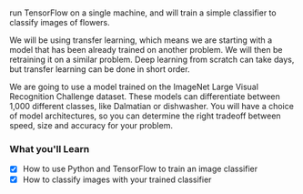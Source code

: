 # 
run TensorFlow on a single machine, and will train a simple classifier to classify images of flowers.

We will be using transfer learning, which means we are starting with a model that has been already trained on another problem. We will then be retraining it on a similar problem. Deep learning from scratch can take days, but transfer learning can be done in short order.

We are going to use a model trained on the ImageNet Large Visual Recognition Challenge dataset. These models can differentiate between 1,000 different classes, like Dalmatian or dishwasher. You will have a choice of model architectures, so you can determine the right tradeoff between speed, size and accuracy for your problem.

### What you'll Learn
- [x] How to use Python and TensorFlow to train an image classifier
- [x] How to classify images with your trained classifier
